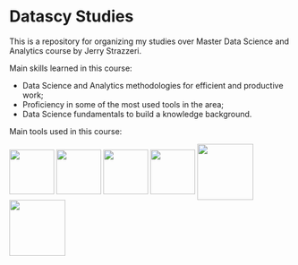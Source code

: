 # Datascy Studies

This is a repository for organizing my studies over Master Data Science and Analytics course by Jerry Strazzeri.

Main skills learned in this course:

- Data Science and Analytics methodologies for efficient and productive work;
- Proficiency in some of the most used tools in the area;
- Data Science fundamentals to build a knowledge background.

Main tools used in this course:

<div id=imagens>
  <img src='https://blog.t.ly/wp-content/uploads/2022/08/Google-Sheets-T.LY_.png' height=80px align=center>
  <img src='https://upload.wikimedia.org/wikipedia/commons/8/87/Sql_data_base_with_logo.png' height=80px align=center>
  <img src='https://upload.wikimedia.org/wikipedia/commons/thumb/7/73/Microsoft_Excel_2013-2019_logo.svg/1200px-Microsoft_Excel_2013-2019_logo.svg.png' height=80px align=center>
  <img src='https://upload.wikimedia.org/wikipedia/commons/thumb/c/c3/Python-logo-notext.svg/1869px-Python-logo-notext.svg.png' height=80px align=center>
  <img src='https://workforceedtech.org/wp-content/uploads/2019/03/Tableau_Logo_resized.png' height=100px align=center>
  <img src='https://eficazmarketing.com/wp-content/uploads/2022/04/0_MxEInXqPp1REZ3ik-1.jpg' height=100px align=center>
</div>
